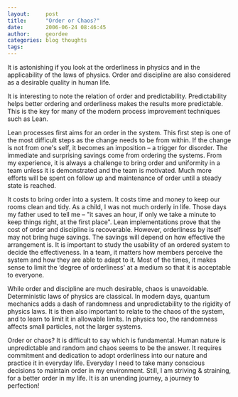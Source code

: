```yaml
---
layout:     post
title:      "Order or Chaos?"
date:       2006-06-24 08:46:45
author:     geordee
categories: blog thoughts
tags:
---
```


It is astonishing if you look at the orderliness in physics and in the applicability of the laws of physics. Order and discipline are also considered as a desirable quality in human life.

It is interesting to note the relation of order and predictability. Predictability helps better ordering and orderliness makes the results more predictable. This is the key for many of the modern process improvement techniques such as Lean.

Lean processes first aims for an order in the system. This first step is one of the most difficult steps as the change needs to be from within. If the change is not from one's self, it becomes an imposition – a trigger for disorder. The immediate and surprising savings come from ordering the systems. From my experience, it is always a challenge to bring order and uniformity in a team unless it is demonstrated and the team is motivated. Much more efforts will be spent on follow up and maintenance of order until a steady state is reached.

It costs to bring order into a system. It costs time and money to keep our rooms clean and tidy. As a child, I was not much orderly in life. Those days my father used to tell me – "it saves an hour, if only we take a minute to keep things right, at the first place". Lean implementations prove that the cost of order and discipline is recoverable. However, orderliness by itself may not bring huge savings. The savings will depend on how effective the arrangement is. It is important to study the usability of an ordered system to decide the effectiveness. In a team, it matters how members perceive the system and how they are able to adapt to it. Most of the times, it makes sense to limit the ‘degree of orderliness' at a medium so that it is acceptable to everyone.

While order and discipline are much desirable, chaos is unavoidable. Deterministic laws of physics are classical. In modern days, quantum mechanics adds a dash of randomness and unpredictability to the rigidity of physics laws. It is then also important to relate to the chaos of the system, and to learn to limit it in allowable limits. In physics too, the randomness affects small particles, not the larger systems.

Order or chaos? It is difficult to say which is fundamental. Human nature is unpredictable and random and chaos seems to be the answer. It requires commitment and dedication to adopt orderliness into our nature and practice it in everyday life. Everyday I need to take many conscious decisions to maintain order in my environment. Still, I am striving & straining, for a better order in my life. It is an unending journey, a journey to perfection!
